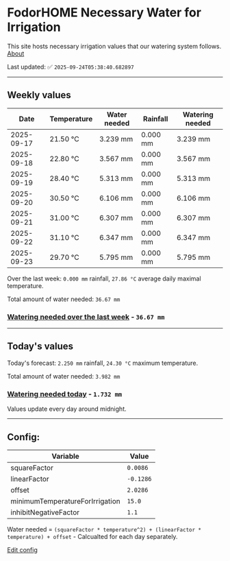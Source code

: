 # FodorHOME Necessary Water for Irrigation

This site hosts necessary irrigation values that our watering system follows. [About](https://github.com/redyau/irrigation)

Last updated: ✅ `2025-09-24T05:38:40.682897`

---

## Weekly values

| Date | Temperature | Water needed | Rainfall | Watering needed |
|-----|-----|-----|-----|-----|
| 2025-09-17 | 21.50 °C | 3.239 mm | 0.000 mm | 3.239 mm |
| 2025-09-18 | 22.80 °C | 3.567 mm | 0.000 mm | 3.567 mm |
| 2025-09-19 | 28.40 °C | 5.313 mm | 0.000 mm | 5.313 mm |
| 2025-09-20 | 30.50 °C | 6.106 mm | 0.000 mm | 6.106 mm |
| 2025-09-21 | 31.00 °C | 6.307 mm | 0.000 mm | 6.307 mm |
| 2025-09-22 | 31.10 °C | 6.347 mm | 0.000 mm | 6.347 mm |
| 2025-09-23 | 29.70 °C | 5.795 mm | 0.000 mm | 5.795 mm |


Over the last week: `0.000 mm` rainfall, `27.86 °C` average daily maximal temperature.

Total amount of water needed: `36.67 mm`

### [Watering needed over the last week](lastweek.txt) - `36.67 mm`

---

## Today's values

Today's forecast: `2.250 mm` rainfall, `24.30 °C` maximum temperature.

Total amount of water needed: `3.982 mm`

### [Watering needed today](today.txt) - `1.732 mm`

Values update every day around midnight.

---

## Config:

| Variable | Value |
|-----|-----|
| squareFactor | `0.0086` |
| linearFactor | `-0.1286` |
| offset | `2.0286` |
| minimumTemperatureForIrrigation | `15.0` |
| inhibitNegativeFactor | `1.1` |

Water needed = `(squareFactor * temperature^2) + (linearFactor * temperature) + offset` - Calcualted for each day separately.

[Edit config](https://github.com/RedyAu/irrigation/edit/main/config.json)
